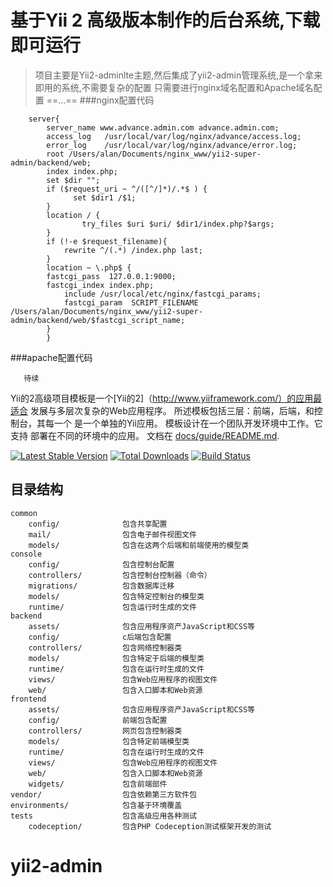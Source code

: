 基于Yii 2 高级版本制作的后台系统,下载即可运行
===============================
>项目主要是Yii2-adminlte主题,然后集成了yii2-admin管理系统,是一个拿来即用的系统,不需要复杂的配置
>只需要进行nginx域名配置和Apache域名配置
==...==
###nginx配置代码
```
    server{
        server_name www.advance.admin.com advance.admin.com;
        access_log   /usr/local/var/log/nginx/advance/access.log;
        error_log    /usr/local/var/log/nginx/advance/error.log;
        root /Users/alan/Documents/nginx_www/yii2-super-admin/backend/web;
        index index.php;
        set $dir "";
        if ($request_uri ~ ^/([^/]*)/.*$ ) {
              set $dir1 /$1;
        }
        location / {
                try_files $uri $uri/ $dir1/index.php?$args;
        }
        if (!-e $request_filename){  
            rewrite ^/(.*) /index.php last;  
        } 
        location ~ \.php$ {
    	fastcgi_pass  127.0.0.1:9000;
    	fastcgi_index index.php;
            include /usr/local/etc/nginx/fastcgi_params;
            fastcgi_param  SCRIPT_FILENAME  /Users/alan/Documents/nginx_www/yii2-super-admin/backend/web/$fastcgi_script_name;
        }
        }
```
###apache配置代码
```
   待续
```
Yii的2高级项目模板是一个[Yii的2]（http://www.yiiframework.com/）的应用最适合
发展与多层次复杂的Web应用程序。
所述模板包括三层：前端，后端，和控制台，其每一个
是一个单独的Yii应用。
模板设计在一个团队开发环境中工作。它支持
部署在不同的环境中的应用。
文档在 [docs/guide/README.md](docs/guide/README.md).

[![Latest Stable Version](https://poser.pugx.org/yiisoft/yii2-app-advanced/v/stable.png)](https://packagist.org/packages/yiisoft/yii2-app-advanced)
[![Total Downloads](https://poser.pugx.org/yiisoft/yii2-app-advanced/downloads.png)](https://packagist.org/packages/yiisoft/yii2-app-advanced)
[![Build Status](https://travis-ci.org/yiisoft/yii2-app-advanced.svg?branch=master)](https://travis-ci.org/yiisoft/yii2-app-advanced)

目录结构
-------------------

```
common
    config/              包含共享配置
    mail/                包含电子邮件视图文件
    models/              包含在这两个后端和前端使用的模型类
console
    config/              包含控制台配置
    controllers/         包含控制台控制器（命令）
    migrations/          包含数据库迁移
    models/              包含特定控制台的模型类
    runtime/             包含运行时生成的文件
backend
    assets/              包含应用程序资产JavaScript和CSS等
    config/              c后端包含配置
    controllers/         包含网络控制器类
    models/              包含特定于后端的模型类
    runtime/             包含在运行时生成的文件
    views/               包含Web应用程序的视图文件
    web/                 包含入口脚本和Web资源
frontend
    assets/              包含应用程序资产JavaScript和CSS等
    config/              前端包含配置
    controllers/         网页包含控制器类
    models/              包含特定前端模型类
    runtime/             包含在运行时生成的文件
    views/               包含Web应用程序的视图文件
    web/                 包含入口脚本和Web资源
    widgets/             包含前端部件
vendor/                  包含依赖第三方软件包
environments/            包含基于环境覆盖
tests                    包含高级应用各种测试
    codeception/         包含PHP Codeception测试框架开发的测试
```
# yii2-admin
